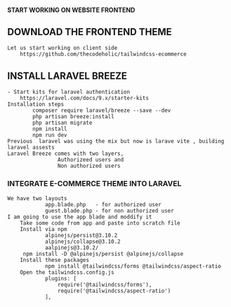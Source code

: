 #### START WORKING ON WEBSITE FRONTEND

## DOWNLOAD THE FRONTEND THEME
    Let us start working on client side 
        https://github.com/thecodeholic/tailwindcss-ecommerce

## INSTALL LARAVEL BREEZE
    - Start kits for laravel authentication
        https://laravel.com/docs/9.x/starter-kits
    Installation steps
            composer require laravel/breeze --save --dev
            php artisan breeze:install
            php artisan migrate
            npm install
            npm run dev
    Previous  laravel was using the mix but now is larave vite , building laravel assests
    Laravel Breeze comes with two layers,  
                    Authorizeed users and 
                    Non authorized users

### INTEGRATE E-COMMERCE THEME INTO LARAVEL
    We have two layouts 
                app.blade.php   - for authorized user
                guest.blade.php - for non authorized user
    I am going to use the app blade and moddify it
        Take some code from app and paste into scratch file
        Install via npm
                alpinejs/persist@3.10.2
                alpinejs/collapse@3.10.2
                aalpinejs@3.10.2/
         npm install -D @alpinejs/persist @alpinejs/collapse 
        Install these packages
                npm install @tailwindcss/forms @tailwindcss/aspect-ratio 
        Open the tailwindcss.config.js 
                plugins: [
                    require('@tailwindcss/forms'),
                    require('@tailwindcss/aspect-ratio')
                ],
    
    


